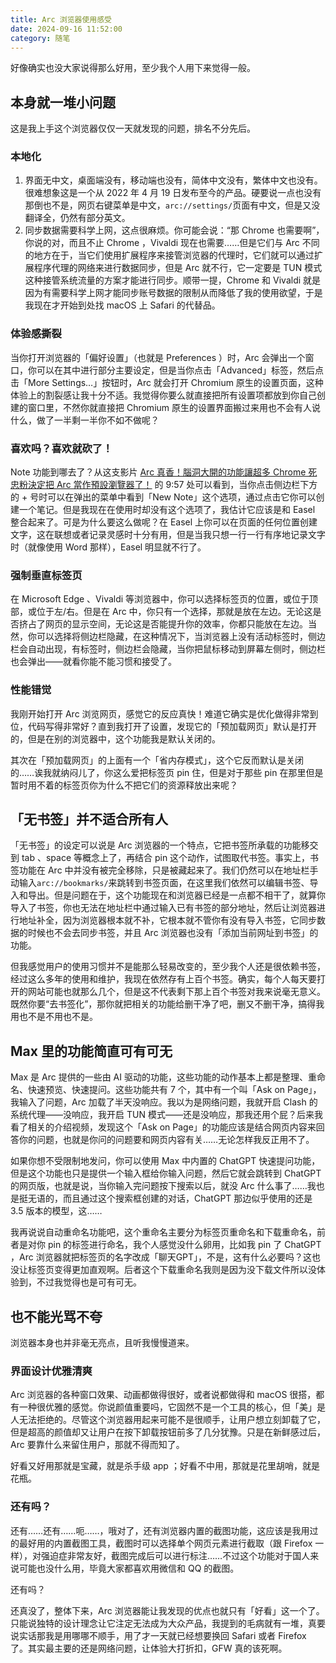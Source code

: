 ```yaml
---
title: Arc 浏览器使用感受
date: 2024-09-16 11:52:00
category: 随笔
---
```

好像确实也没大家说得那么好用，至少我个人用下来觉得一般。

<!-- more -->

## 本身就一堆小问题

这是我上手这个浏览器仅仅一天就发现的问题，排名不分先后。

### 本地化

1. 界面无中文，桌面端没有，移动端也没有，简体中文没有，繁体中文也没有。很难想象这是一个从 2022 年 4 月 19 日发布至今的产品。硬要说一点也没有那倒也不是，网页右键菜单是中文，`arc://settings/`页面有中文，但是又没翻译全，仍然有部分英文。
2. 同步数据需要科学上网，这点很麻烦。你可能会说：“那 Chrome 也需要啊”，你说的对，而且不止 Chrome ，Vivaldi 现在也需要……但是它们与 Arc 不同的地方在于，当它们使用扩展程序来接管浏览器的代理时，它们就可以通过扩展程序代理的网络来进行数据同步，但是 Arc 就不行，它一定要是 TUN 模式这种接管系统流量的方案才能进行同步。顺带一提，Chrome 和 Vivaldi 就是因为有需要科学上网才能同步账号数据的限制从而降低了我的使用欲望，于是我现在才开始到处找 macOS 上 Safari 的代替品。

### 体验感撕裂

当你打开浏览器的「偏好设置」（也就是 Preferences ）时，Arc 会弹出一个窗口，你可以在其中进行部分主要设定，但是当你点击「Advanced」标签，然后点击「More Settings…」按钮时，Arc 就会打开 Chromium 原生的设置页面，这种体验上的割裂感让我十分不适。我觉得你要么就直接把所有设置项都放到你自己创建的窗口里，不然你就直接把 Chromium 原生的设置界面搬过来用也不会有人说什么，做了一半剩一半你不如不做呢？

### 喜欢吗？喜欢就砍了！

Note 功能到哪去了？从这支影片 [Arc 真香！腦洞大開的功能讓超多 Chrome 死忠粉決定把 Arc 當作預設瀏覽器了！](https://www.youtube.com/watch?v=nlNsCB4SbVc) 的 9:57 处可以看到，当你点击侧边栏下方的 + 号时可以在弹出的菜单中看到「New Note」这个选项，通过点击它你可以创建一个笔记。但是我现在在使用时却没有这个选项了，我估计它应该是和 Easel 整合起来了。可是为什么要这么做呢？在 Easel 上你可以在页面的任何位置创建文字，这在联想或者记录灵感时十分有用，但是当我只想一行一行有序地记录文字时（就像使用 Word 那样），Easel 明显就不行了。

### 强制垂直标签页

在 Microsoft Edge 、Vivaldi 等浏览器中，你可以选择标签页的位置，或位于顶部，或位于左/右。但是在 Arc 中，你只有一个选择，那就是放在左边。无论这是否挤占了网页的显示空间，无论这是否能提升你的效率，你都只能放在左边。当然，你可以选择将侧边栏隐藏，在这种情况下，当浏览器上没有活动标签时，侧边栏会自动出现，有标签时，侧边栏会隐藏，当你把鼠标移动到屏幕左侧时，侧边栏也会弹出——就看你能不能习惯和接受了。

### 性能错觉

我刚开始打开 Arc 浏览网页，感觉它的反应真快！难道它确实是优化做得非常到位，代码写得非常好？直到我打开了设置，发现它的「预加载网页」默认是打开的，但是在别的浏览器中，这个功能我是默认关闭的。

其次在「预加载网页」的上面有一个「省内存模式」，这个它反而默认是关闭的……诶我就纳闷儿了，你这么爱把标签页 pin 住，但是对于那些 pin 在那里但是暂时用不着的标签页你为什么不把它们的资源释放出来呢？

## 「无书签」并不适合所有人

「无书签」的设定可以说是 Arc 浏览器的一个特点，它把书签所承载的功能移交到 tab 、space 等概念上了，再结合 pin 这个动作，试图取代书签。事实上，书签功能在 Arc 中并没有被完全移除，只是被藏起来了。我们仍然可以在地址栏手动输入`arc://bookmarks/`来跳转到书签页面，在这里我们依然可以编辑书签、导入和导出。但是问题在于，这个功能现在和浏览器已经是一点都不相干了，就算你导入了书签，你也无法在地址栏中通过输入已有书签的部分地址，然后让浏览器进行地址补全，因为浏览器根本就不补，它根本就不管你有没有导入书签，它同步数据的时候也不会去同步书签，并且 Arc 浏览器也没有「添加当前网址到书签」的功能。

但我感觉用户的使用习惯并不是能那么轻易改变的，至少我个人还是很依赖书签，经过这么多年的使用和维护，我现在依然存有上百个书签。确实，每个人每天要打开的网站可能也就那么几个，但是这不代表剩下那上百个书签对我来说毫无意义。既然你要“去书签化”，那你就把相关的功能给删干净了吧，删又不删干净，搞得我用也不是不用也不是。

## Max 里的功能简直可有可无

Max 是 Arc 提供的一些由 AI 驱动的功能，这些功能的动作基本上都是整理、重命名、快速预览、快速提问。这些功能共有 7 个，其中有一个叫「Ask on Page」，我输入了问题，Arc 加载了半天没响应。我以为是网络问题，我就开启 Clash 的系统代理——没响应，我开启 TUN 模式——还是没响应，那我还用个屁？后来我看了相关的介绍视频，发现这个「Ask on Page」的功能应该是结合网页内容来回答你的问题，也就是你问的问题要和网页内容有关……无论怎样我反正用不了。

如果你想不受限制地发问，你可以使用 Max 中内置的 ChatGPT 快速提问功能，但是这个功能也只是提供一个输入框给你输入问题，然后它就会跳转到 ChatGPT 的网页版，也就是说，当你输入完问题按下搜索以后，就没 Arc 什么事了……我也是挺无语的，而且通过这个搜索框创建的对话，ChatGPT 那边似乎使用的还是 3.5 版本的模型，这……

我再说说自动重命名功能吧，这个重命名主要分为标签页重命名和下载重命名，前者是对你 pin 的标签进行命名，我个人感觉没什么卵用，比如我 pin 了 ChatGPT ，Arc 浏览器就把标签页的名字改成「聊天GPT」，不是，这有什么必要吗？这也没让标签页变得更加直观啊。后者这个下载重命名我则是因为没下载文件所以没体验到，不过我觉得也是可有可无。

## 也不能光骂不夸

浏览器本身也并非毫无亮点，且听我慢慢道来。

### 界面设计优雅清爽

Arc 浏览器的各种窗口效果、动画都做得很好，或者说都做得和 macOS 很搭，都有一种很优雅的感觉。你说颜值重要吗，它固然不是一个工具的核心，但「美」是人无法拒绝的。尽管这个浏览器用起来可能不是很顺手，让用户想立刻卸载了它，但是超高的颜值却又让用户在按下卸载按钮前多了几分犹豫。只是在新鲜感过后，Arc 要靠什么来留住用户，那就不得而知了。

好看又好用那就是宝藏，就是杀手级 app ；好看不中用，那就是花里胡哨，就是花瓶。

### 还有吗？

还有……还有……呃……，哦对了，还有浏览器内置的截图功能，这应该是我用过的最好用的内置截图工具，截图时可以选择单个网页元素进行截取（跟 Firefox 一样），对强迫症非常友好，截图完成后可以进行标注……不过这个功能对于国人来说可能也没什么用，毕竟大家都喜欢用微信和 QQ 的截图。

还有吗？

还真没了，整体下来，Arc 浏览器能让我发现的优点也就只有「好看」这一个了。只能说独特的设计理念让它注定无法成为大众产品，我提到的毛病就有一堆，真要说实话那我是用哪哪不顺手，用了才一天就已经想要换回 Safari 或者 Firefox 了。其实最主要的还是网络问题，让体验大打折扣，GFW 真的该死啊。